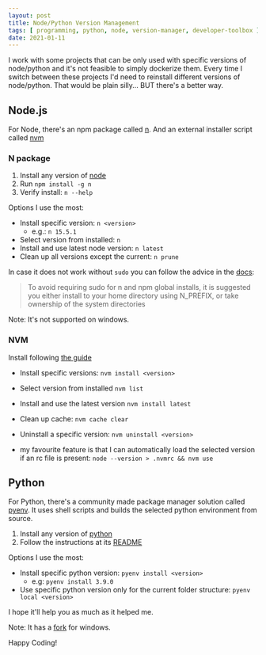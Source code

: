 ```yaml
---
layout: post
title: Node/Python Version Management
tags: [ programming, python, node, version-manager, developer-toolbox ]
date: 2021-01-11
---
```


I work with some projects that can be only used with specific versions of node/python and it's not feasible to simply dockerize them.
Every time I switch between these projects I'd need to reinstall different versions of node/python.
That would be plain silly... BUT there's a better way.
<!--more-->
## Node.js

For Node, there's an npm package called [n](https://www.npmjs.com/package/n).
And an external installer script called [nvm](https://github.com/nvm-sh/nvm)

### N package

1. Install any version of [node](https://nodejs.org/en/download/)
1. Run `npm install -g n`
1. Verify install: `n --help`

Options I use the most:

- Install specific version: `n <version>`
  - e.g.: `n 15.5.1`
- Select version from installed: `n`
- Install and use latest node version: `n latest`
- Clean up all versions except the current: `n prune`

In case it does not work without `sudo` you can follow the advice in the [docs](https://github.com/tj/n#installation):

> To avoid requiring sudo for n and npm global installs,
> it is suggested you either install to your home directory using N_PREFIX,
> or take ownership of the system directories

Note: It's not supported on windows.

### NVM

Install following [the guide](https://github.com/nvm-sh/nvm#installing-and-updating)

- Install specific versions: `nvm install <version>`
- Select version from installed `nvm list`
- Install and use the latest version `nvm install latest`
- Clean up cache: `nvm cache clear`
- Uninstall a specific version: `nvm uninstall <version>`

- my favourite feature is that I can automatically
  load the selected version if an rc file is present:
  `node --version > .nvmrc && nvm use`

## Python

For Python, there's a community made package manager solution called [pyenv](https://github.com/pyenv/pyenv).
It uses shell scripts and builds the selected python environment from source.

1. Install any version of [python](https://www.python.org/downloads/)
1. Follow the instructions at its [README](https://github.com/pyenv/pyenv#installation)

Options I use the most:

- Install specific python version: `pyenv install <version>`
  - e.g: `pyenv install 3.9.0`
- Use specific python version only for the current folder structure: `pyenv local <version>`

I hope it'll help you as much as it helped me.

Note: It has a [fork](https://github.com/pyenv-win/pyenv-win) for windows.

Happy Coding!

